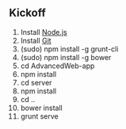 Kickoff
-------

1. Install [Node.js](http://nodejs.org/download/)
2. Install [Git](http://git-scm.com/downloads) 
3. (sudo) npm install -g grunt-cli
4. (sudo) npm install -g bower
5. cd AdvancedWeb-app
6. npm install
7. cd server
8. npm install
9. cd ..
10. bower install
11. grunt serve

